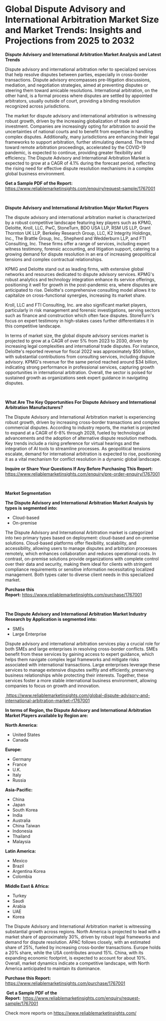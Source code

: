 <p><h1>Global Dispute Advisory and International Arbitration Market Size and Market Trends: Insights and Projections from 2025 to 2032</h1></p><p><strong>Dispute Advisory and International Arbitration Market Analysis and Latest Trends</strong></p>
<p><p>Dispute advisory and international arbitration refer to specialized services that help resolve disputes between parties, especially in cross-border transactions. Dispute advisory encompasses pre-litigation discussions, mediation, and negotiation strategies, aimed at preventing disputes or steering them toward amicable resolutions. International arbitration, on the other hand, is a formal process where disputes are settled by appointed arbitrators, usually outside of court, providing a binding resolution recognized across jurisdictions.</p><p>The market for dispute advisory and international arbitration is witnessing robust growth, driven by the increasing globalization of trade and investment. Companies are increasingly opting for arbitration to avoid the uncertainties of national courts and to benefit from expertise in handling complex disputes. Additionally, many jurisdictions are enhancing their legal frameworks to support arbitration, further stimulating demand. The trend toward remote arbitration proceedings, accelerated by the COVID-19 pandemic, is expected to continue, providing greater flexibility and efficiency. The Dispute Advisory and International Arbitration Market is expected to grow at a CAGR of 4.1% during the forecast period, reflecting the rising need for effective dispute resolution mechanisms in a complex global business environment.</p></p>
<p><strong>Get a Sample PDF of the Report:&nbsp;</strong> <a href="https://www.reliablemarketinsights.com/enquiry/request-sample/1767001?utm_campaign=3312&utm_medium=2&utm_source=Github&utm_content=ia&utm_term=11032025&utm_id=dispute-advisory-and-international-arbitration">https://www.reliablemarketinsights.com/enquiry/request-sample/1767001</a></p>
<p>&nbsp;</p>
<p><strong>Dispute Advisory and International Arbitration Major Market Players</strong></p>
<p><p>The dispute advisory and international arbitration market is characterized by a robust competitive landscape featuring key players such as KPMG, Deloitte, Kroll, LLC, PwC, StoneTurn, BDO USA LLP, RSM US LLP, Grant Thornton UK LLP, Berkeley Research Group, LLC, K2 Integrity Holdings, Inc., The Brattle Group, Inc., Shepherd and Wedderburn LLP, and FTI Consulting, Inc. These firms offer a range of services, including expert witness testimony, forensic accounting, and litigation support, catering to a growing demand for dispute resolution in an era of increasing geopolitical tensions and complex contractual relationships.</p><p>KPMG and Deloitte stand out as leading firms, with extensive global networks and resources dedicated to dispute advisory services. KPMG's robust analytics and technology integration enhance its service offerings, positioning it well for growth in the post-pandemic era, where disputes are anticipated to rise. Deloitte's comprehensive consulting model allows it to capitalize on cross-functional synergies, increasing its market share.</p><p>Kroll, LLC and FTI Consulting, Inc. are also significant market players, particularly in risk management and forensic investigations, serving sectors such as finance and construction which often face disputes. StoneTurn's focus on expert testimony in high-stakes cases further differentiates it in this competitive landscape.</p><p>In terms of market size, the global dispute advisory services market is projected to grow at a CAGR of over 5% from 2023 to 2030, driven by increasing legal complexities and international trade disputes. For instance, Deloitte's reported revenue for fiscal 2022 was approximately $50 billion, with substantial contributions from consulting services, including dispute advisory. KPMG's revenue for the same period reached around $34 billion, indicating strong performance in professional services, capturing growth opportunities in international arbitration. Overall, the sector is poised for sustained growth as organizations seek expert guidance in navigating disputes.</p></p>
<p>&nbsp;</p>
<p><strong>What Are The Key Opportunities For Dispute Advisory and International Arbitration Manufacturers?</strong></p>
<p><p>The Dispute Advisory and International Arbitration market is experiencing robust growth, driven by increasing cross-border transactions and complex commercial disputes. According to industry reports, the market is projected to expand at a CAGR of 6-8% through 2028, fueled by technological advancements and the adoption of alternative dispute resolution methods. Key trends include a rising preference for virtual hearings and the integration of AI tools to streamline processes. As geopolitical tensions escalate, demand for international arbitration is expected to rise, positioning it as a vital mechanism for conflict resolution in a dynamic global landscape.</p></p>
<p><strong>Inquire or Share Your Questions If Any Before Purchasing This Report:</strong> <a href="https://www.reliablemarketinsights.com/enquiry/pre-order-enquiry/1767001?utm_campaign=3312&utm_medium=2&utm_source=Github&utm_content=ia&utm_term=11032025&utm_id=dispute-advisory-and-international-arbitration">https://www.reliablemarketinsights.com/enquiry/pre-order-enquiry/1767001</a></p>
<p>&nbsp;</p>
<p><strong>Market Segmentation</strong></p>
<p><strong>The Dispute Advisory and International Arbitration Market Analysis by types is segmented into:</strong></p>
<p><ul><li>Cloud-based</li><li>On-premise</li></ul></p>
<p><p>The Dispute Advisory and International Arbitration market is categorized into two primary types based on deployment: cloud-based and on-premise solutions. Cloud-based platforms offer flexibility, scalability, and accessibility, allowing users to manage disputes and arbitration processes remotely, which enhances collaboration and reduces operational costs. In contrast, on-premise solutions provide organizations with complete control over their data and security, making them ideal for clients with stringent compliance requirements or sensitive information necessitating localized management. Both types cater to diverse client needs in this specialized market.</p></p>
<p><strong>Purchase this Report:&nbsp;</strong><a href="https://www.reliablemarketinsights.com/purchase/1767001?utm_campaign=3312&utm_medium=2&utm_source=Github&utm_content=ia&utm_term=11032025&utm_id=dispute-advisory-and-international-arbitration">https://www.reliablemarketinsights.com/purchase/1767001</a></p>
<p>&nbsp;</p>
<p><strong>The Dispute Advisory and International Arbitration Market Industry Research by Application is segmented into:</strong></p>
<p><ul><li>SMEs</li><li>Large Enterprise</li></ul></p>
<p><p>Dispute advisory and international arbitration services play a crucial role for both SMEs and large enterprises in resolving cross-border conflicts. SMEs benefit from these services by gaining access to expert guidance, which helps them navigate complex legal frameworks and mitigate risks associated with international transactions. Large enterprises leverage these services to manage extensive disputes swiftly and efficiently, preserving business relationships while protecting their interests. Together, these services foster a more stable international business environment, allowing companies to focus on growth and innovation.</p></p>
<p><a href="https://www.reliablemarketinsights.com/global-dispute-advisory-and-international-arbitration-market-r1767001?utm_campaign=3312&utm_medium=2&utm_source=Github&utm_content=ia&utm_term=11032025&utm_id=dispute-advisory-and-international-arbitration">&nbsp;https://www.reliablemarketinsights.com/global-dispute-advisory-and-international-arbitration-market-r1767001</a></p>
<p><strong>In terms of Region, the Dispute Advisory and International Arbitration Market Players available by Region are:</strong></p>
<p>
    <p> <strong> North America: </strong>
        <ul>
            <li>United States</li>
            <li>Canada</li>
        </ul>
        </p> 
    <p> <strong> Europe: </strong>
        <ul>
            <li>Germany</li>
            <li>France</li>
            <li>U.K.</li>
            <li>Italy</li>
            <li>Russia</li>
        </ul>
        </p> 
    <p> <strong> Asia-Pacific: </strong>
        <ul>
            <li>China</li>
            <li>Japan</li>
            <li>South Korea</li>
            <li>India</li>
            <li>Australia</li>
            <li>China Taiwan</li>
            <li>Indonesia</li>
            <li>Thailand</li>
            <li>Malaysia</li>
        </ul>
        </p> 
    <p> <strong> Latin America: </strong>
        <ul>
            <li>Mexico</li>
            <li>Brazil</li>
            <li>Argentina Korea</li>
            <li>Colombia</li>
        </ul>
        </p> 
    <p> <strong> Middle East & Africa: </strong>
        <ul>
            <li>Turkey</li>
            <li>Saudi</li>
            <li>Arabia</li>
            <li>UAE</li>
            <li>Korea</li>
        </ul>
    </p>
    </p>
<p><p>The Dispute Advisory and International Arbitration market is witnessing substantial growth across regions. North America is projected to lead with a market share of approximately 30%, driven by robust legal frameworks and demand for dispute resolution. APAC follows closely, with an estimated share of 25%, fueled by increasing cross-border transactions. Europe holds a 20% share, while the USA contributes around 15%. China, with its expanding economic footprint, is expected to account for about 10%. Overall, market dynamics indicate a competitive landscape, with North America anticipated to maintain its dominance.</p></p>
<p><strong>Purchase this Report: </strong><a href="https://www.reliablemarketinsights.com/purchase/1767001?utm_campaign=3312&utm_medium=2&utm_source=Github&utm_content=ia&utm_term=11032025&utm_id=dispute-advisory-and-international-arbitration">https://www.reliablemarketinsights.com/purchase/1767001</a></p>
<p>&nbsp;<strong>Get a Sample PDF of the Report:&nbsp;&nbsp;</strong><a href="https://www.reliablemarketinsights.com/enquiry/request-sample/1767001?utm_campaign=3312&utm_medium=2&utm_source=Github&utm_content=ia&utm_term=11032025&utm_id=dispute-advisory-and-international-arbitration">https://www.reliablemarketinsights.com/enquiry/request-sample/1767001</a></p>
<p><strong></strong></p>
<p>Check more reports on <a href="https://www.reliablemarketinsights.com/?utm_campaign=3312&utm_medium=2&utm_source=Github&utm_content=ia&utm_term=11032025&utm_id=dispute-advisory-and-international-arbitration">https://www.reliablemarketinsights.com/</a></p>